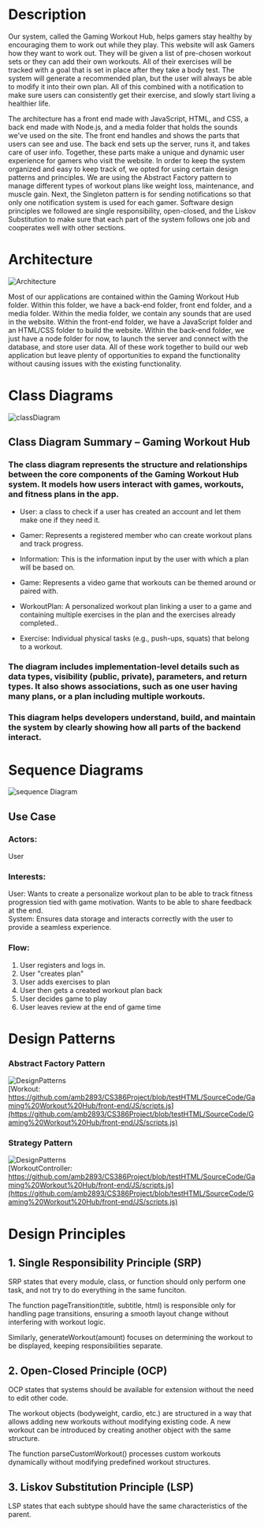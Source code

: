# Description
Our system, called the Gaming Workout Hub, helps gamers stay healthy by encouraging them to work out while they play. This website will ask Gamers how they want to work out. They will be given a list of pre-chosen workout sets or they can add their own workouts. All of their exercises will be tracked with a goal that is set in place after they take a body test. The system will generate a recommended plan, but the user will always be able to modify it into their own plan. All of this combined with a notification to make sure users can consistently get their exercise, and slowly start living a healthier life.

The architecture has a front end made with JavaScript, HTML, and CSS, a back end made with Node.js, and a media folder that holds the sounds we've used on the site. The front end handles and shows the parts that users can see and use. The back end sets up the server, runs it, and takes care of user info. Together, these parts make a unique and dynamic user experience for gamers who visit the website. In order to keep the system organized and easy to keep track of, we opted for using certain design patterns and principles. We are using the Abstract Factory pattern to manage different types of workout plans like weight loss, maintenance, and muscle gain. Next, the Singleton pattern is for sending notifications so that only one notification system is used for each gamer. Software design principles we followed are single responsibility, open-closed, and the Liskov Substitution to make sure that each part of the system follows one job and cooperates well with other sections.  

# Architecture

![Architecture](D-5-Pictures/architecture.png)

Most of our applications are contained within the Gaming Workout Hub folder. Within this folder, we have a back-end folder, front end folder, and a media folder. Within the media folder, we contain any sounds that are used in the website. Within the front-end folder, we have a JavaScript folder and an HTML/CSS folder to build the website. Within the back-end folder, we just have a node folder for now, to launch the server and connect with the database, and store user data. All of these work together to build our web application but leave plenty of opportunities to expand the functionality without causing issues with the existing functionality.

# Class Diagrams
![classDiagram](D-5-Pictures/classDiagram.png)
## Class Diagram Summary – Gaming Workout Hub
### The class diagram represents the structure and relationships between the core components of the Gaming Workout Hub system. It models how users interact with games, workouts, and fitness plans in the app.

- User: a class to check if a user has created an account and let them make one if they need it.

- Gamer: Represents a registered member who can create workout plans and track progress.

- Information: This is the information input by the user with which a plan will be based on.

- Game: Represents a video game that workouts can be themed around or paired with.

- WorkoutPlan: A personalized workout plan linking a user to a game and containing multiple exercises in the plan and the exercises already completed..

- Exercise: Individual physical tasks (e.g., push-ups, squats) that belong to a workout.


### The diagram includes implementation-level details such as data types, visibility (public, private), parameters, and return types. It also shows associations, such as one user having many plans, or a plan including multiple workouts.

### This diagram helps developers understand, build, and maintain the system by clearly showing how all parts of the backend interact.

# Sequence Diagrams
![sequence Diagram](D-5-Pictures/seq.png)  
## Use Case  
### Actors:  
User  
### Interests:  
User: Wants to create a personalize workout plan to be able to track fitness progression tied with game motivation. Wants to be able to share feedback at the end.  
System: Ensures data storage and interacts correctly with the user to provide a seamless experience.  
### Flow:  
1. User registers and logs in.
2. User "creates plan"
3. User adds exercises to plan
4. User then gets a created workout plan back
5. User decides game to play
6. User leaves review at the end of game time


# Design Patterns
### Abstract Factory Pattern
![DesignPatterns](D-5-Pictures/factory.png)<br />
[Workout: https://github.com/amb2893/CS386Project/blob/testHTML/SourceCode/Gaming%20Workout%20Hub/front-end/JS/scripts.js](https://github.com/amb2893/CS386Project/blob/testHTML/SourceCode/Gaming%20Workout%20Hub/front-end/JS/scripts.js)
### Strategy Pattern
![DesignPatterns](D-5-Pictures/strategy.png)<br />
[WorkoutController: https://github.com/amb2893/CS386Project/blob/testHTML/SourceCode/Gaming%20Workout%20Hub/front-end/JS/scripts.js](https://github.com/amb2893/CS386Project/blob/testHTML/SourceCode/Gaming%20Workout%20Hub/front-end/JS/scripts.js)

# Design Principles

## 1. Single Responsibility Principle (SRP)

SRP states that every module, class, or function should only perform one task, and not try to do everything in the same funciton.

The function pageTransition(title, subtitle, html) is responsible only for handling page transitions, ensuring a smooth layout change without interfering with workout logic.

Similarly, generateWorkout(amount) focuses on determining the workout to be displayed, keeping responsibilities separate.

## 2. Open-Closed Principle (OCP)

OCP states that systems should be available for extension without the need to edit other code.

The workout objects (bodyweight, cardio, etc.) are structured in a way that allows adding new workouts without modifying existing code. A new workout can be introduced by creating another object with the same structure.

The function parseCustomWorkout() processes custom workouts dynamically without modifying predefined workout structures.

## 3. Liskov Substitution Principle (LSP)

LSP states that each subtype should have the same characteristics of the parent.

